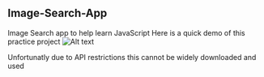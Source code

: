 ## Image-Search-App
Image Search app to help learn JavaScript
Here is a quick demo of this practice project
![Alt text](ImageSearchAppDemo.gif)

Unfortunatly due to API restrictions this cannot be widely downloaded and used
